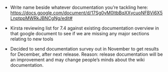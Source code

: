 * Write name beside whatever documentation you’re tackling here: https://docs.google.com/document/d/17Sg0yM0ltbBqXXycuoNFBVi6X5LnptppMWRkJBNCgNg/edit#

* Kirsta reviewing list for 7.4 against existing documentation overview in that google document to see if we are missing any major sections relating to new tools

* Decided to send documentation survey out in November to get results for December, after next release. Reason: release documentation will be an improvement and may change people’s minds about the wiki documentation. 
